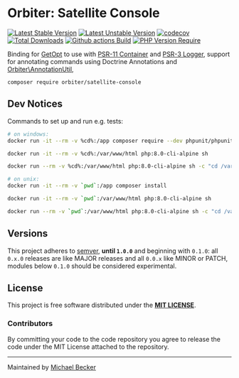 # Orbiter: Satellite Console

[![Latest Stable Version](https://poser.pugx.org/orbiter/satellite-console/version.svg)](https://packagist.org/packages/orbiter/satellite-console)
[![Latest Unstable Version](https://poser.pugx.org/orbiter/satellite-console/v/unstable.svg)](https://packagist.org/packages/orbiter/satellite-console)
[![codecov](https://codecov.io/gh/bemit/satellite-console/branch/master/graph/badge.svg?token=FH1Q48P68T)](https://codecov.io/gh/bemit/satellite-console)
[![Total Downloads](https://poser.pugx.org/orbiter/satellite-console/downloads.svg)](https://packagist.org/packages/orbiter/satellite-console)
[![Github actions Build](https://github.com/bemit/satellite-console/actions/workflows/blank.yml/badge.svg)](https://github.com/bemit/satellite-console/actions)
[![PHP Version Require](http://poser.pugx.org/orbiter/satellite-console/require/php)](https://packagist.org/packages/orbiter/satellite-console)

Binding for [GetOpt](https://github.com/getopt-php/getopt-php) to use with [PSR-11 Container](https://www.php-fig.org/psr/psr-11/) and [PSR-3 Logger](https://www.php-fig.org/psr/psr-3/), support for annotating commands using Doctrine Annotations and [Orbiter\AnnotationUtil](https://github.com/bemit/orbiter-annotations-util),

```
composer require orbiter/satellite-console
```

## Dev Notices

Commands to set up and run e.g. tests:

```bash
# on windows:
docker run -it --rm -v %cd%:/app composer require --dev phpunit/phpunit

docker run -it --rm -v %cd%:/var/www/html php:8.0-cli-alpine sh

docker run --rm -v %cd%:/var/www/html php:8.0-cli-alpine sh -c "cd /var/www/html && ./vendor/bin/phpunit --testdox -c phpunit-ci.xml --bootstrap vendor/autoload.php"

# on unix:
docker run -it --rm -v `pwd`:/app composer install

docker run -it --rm -v `pwd`:/var/www/html php:8.0-cli-alpine sh

docker run --rm -v `pwd`:/var/www/html php:8.0-cli-alpine sh -c "cd /var/www/html && ./vendor/bin/phpunit --testdox -c phpunit-ci.xml --bootstrap vendor/autoload.php"
```

## Versions

This project adheres to [semver](https://semver.org/), **until `1.0.0`** and beginning with `0.1.0`: all `0.x.0` releases are like MAJOR releases and all `0.0.x` like MINOR or PATCH, modules below `0.1.0` should be considered experimental.

## License

This project is free software distributed under the [**MIT LICENSE**](LICENSE).

### Contributors

By committing your code to the code repository you agree to release the code under the MIT License attached to the repository.

***

Maintained by [Michael Becker](https://i-am-digital.eu)
